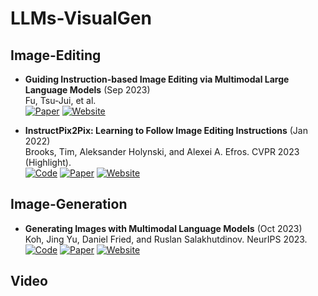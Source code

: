 # LLMs-VisualGen


## Image-Editing
+ **Guiding Instruction-based Image Editing via Multimodal Large Language Models** (Sep 2023)\
Fu, Tsu-Jui, et al.\
[![Paper](https://img.shields.io/badge/arXiv-b31b1b.svg)](https://arxiv.org/pdf/2309.17102.pdf)
[![Website](https://img.shields.io/badge/Website-9cf)](https://mllm-ie.github.io/)

+ **InstructPix2Pix: Learning to Follow Image Editing Instructions** (Jan 2022)\
Brooks, Tim, Aleksander Holynski, and Alexei A. Efros. CVPR 2023 (Highlight).\
[![Code](https://img.shields.io/github/stars/timothybrooks/instruct-pix2pix.svg?style=social&label=Star)](https://github.com/timothybrooks/instruct-pix2pix)
[![Paper](https://img.shields.io/badge/arXiv-b31b1b.svg)](https://arxiv.org/pdf/2211.09800.pdf)
[![Website](https://img.shields.io/badge/Website-9cf)](https://www.timothybrooks.com/instruct-pix2pix)


## Image-Generation
+ **Generating Images with Multimodal Language Models** (Oct 2023)\
Koh, Jing Yu, Daniel Fried, and Ruslan Salakhutdinov. NeurIPS 2023.\
[![Code](https://img.shields.io/github/stars/kohjingyu/gill.svg?style=social&label=Star)](https://github.com/kohjingyu/gill)
[![Paper](https://img.shields.io/badge/arXiv-b31b1b.svg)](https://arxiv.org/abs/2310.15169)
[![Website](https://img.shields.io/badge/Website-9cf)](https://jykoh.com/gill)

## Video
